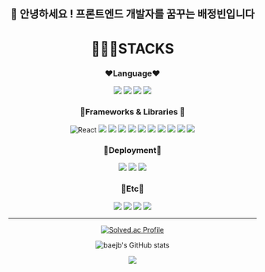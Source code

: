 <div align=center> 
 <h2>👋 안녕하세요 ! 프론트엔드 개발자를 꿈꾸는 배정빈입니다 </h2>
</div>
 <div align=center> 
<h1 >👩🏻‍💻STACKS</h1>

<h3>❤️Language❤️</h3>
 <img src="https://img.shields.io/badge/HTML5-E34F26?style=for-the-badge&logo=HTML5&logoColor=white">
 <img src="https://img.shields.io/badge/CSS3-1572B6?style=for-the-badge&logo=CSS3&logoColor=white"/>
 <img src="https://img.shields.io/badge/JavaScript-F7DF1E?style=for-the-badge&logo=JavaScript&logoColor=white"/>
 <img src="https://img.shields.io/badge/typescript-3178C6?style=for-the-badge&logo=typescript&logoColor=white">

 <h3>🧡Frameworks & Libraries 🧡</h3>
 <img alt="React" src ="https://img.shields.io/badge/React-61DAFB.svg?&style=for-the-badge&logo=React&logoColor=white"/>
 <img src="https://img.shields.io/badge/Next.js-000000?style=for-the-badge&logo=next.js&logoColor=white">
 <img src="https://img.shields.io/badge/React Query-FF4154?style=for-the-badge&logo=reactquery&logoColor=white">
  <img src="https://img.shields.io/badge/Recoil-3578E5?style=for-the-badge&logo=Recoil&logoColor=white">
  <img src="https://img.shields.io/badge/Axios-5A29E4?style=for-the-badge&logo=Axios&logoColor=white">
  <img src="https://img.shields.io/badge/reacthookform-EC5990?style=for-the-badge&logo=reacthookform&logoColor=white">
  
  
   <img src="https://img.shields.io/badge/TailWindCSS-06B6D4?style=for-the-badge&logo=TailWindCSS&logoColor=white">
   <img src="https://img.shields.io/badge/styledcomponents-DB7093?style=for-the-badge&logo=styledcomponents&logoColor=white">
   <img src="https://img.shields.io/badge/prettier-F7B93E?style=for-the-badge&logo=prettier&logoColor=white">
   <img src="https://img.shields.io/badge/eslint-4B32C3?style=for-the-badge&logo=eslint&logoColor=white">
 <img src="https://img.shields.io/badge/Django-092E20?style=for-the-badge&logo=Django&logoColor=white"/>
 <h3>💛Deployment💛</h3>
     <img src="https://img.shields.io/badge/amazons3-569A31?style=for-the-badge&logo=amazons3&logoColor=white">
     <img src="https://img.shields.io/badge/vercel-000000?style=for-the-badge&logo=vercel&logoColor=white">
      <img src="https://img.shields.io/badge/githubactions-2088FF?style=for-the-badge&logo=githubactions&logoColor=white">
 <h3>💚Etc💚</h3>
  <img src="https://img.shields.io/badge/Git-F05032?style=for-the-badge&logo=Git&logoColor=white">
   <img src="https://img.shields.io/badge/GitHub-181717?style=for-the-badge&logo=GitHub&logoColor=white">  
     <img src="https://img.shields.io/badge/discord-5865F2?style=for-the-badge&logo=discord&logoColor=white">
      <img src="https://img.shields.io/badge/figma-F24E1E?style=for-the-badge&logo=figma&logoColor=white">

 <hr>
       

[![Solved.ac Profile](http://mazassumnida.wtf/api/v2/generate_badge?boj=bjb6478)](https://solved.ac/bjb6478/)



<!---
baejb/baejb is a ✨ special ✨ repository because its `README.md` (this file) appears on your GitHub profile.
You can click the Preview link to take a look at your changes.
--->
![baejb's GitHub stats](https://github-readme-stats.vercel.app/api?username=baejb&show_icons=true&theme=radical)


 <a href="https://hits.seeyoufarm.com"><img src="https://hits.seeyoufarm.com/api/count/incr/badge.svg?url=https%3A%2F%2Fgithub.com%2Fbaejb&count_bg=%23BF07F3&title_bg=%232209EF&icon=riotgames.svg&icon_color=%23DCDCED&title=hits&edge_flat=false"/></a>  
</div>
